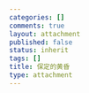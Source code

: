 ```yaml
--- 
categories: []
comments: true
layout: attachment
published: false
status: inherit
tags: []
title: 保定的黄昏
type: attachment
---
```


